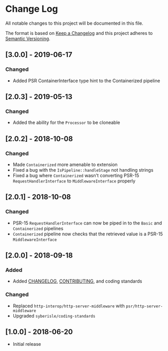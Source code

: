 # Change Log

All notable changes to this project will be documented in this file.

The format is based on [Keep a Changelog](https://keepachangelog.com/en/1.0.0/) 
and this project adheres to [Semantic Versioning](https://semver.org/spec/v2.0.0.html).

## [3.0.0] - 2019-06-17
### Changed
- Added PSR ContainerInterface type hint to the Containerized pipeline

## [2.0.3] - 2019-05-13
### Changed
- Added the ability for the `Processor` to be cloneable

## [2.0.2] - 2018-10-08
### Changed
- Made `Containerized` more amenable to extension
- Fixed a bug with the `IsPipeline::handleStage` not handling strings
- Fixed a bug where `Containerized` wasn't converting PSR-15 `RequestHandlerInterface` to `MiddlewareInterface` properly

## [2.0.1] - 2018-10-08
### Changed
- PSR-15 `RequestHandlerInterface` can now be piped in to the `Basic` and `Containerized` pipelines
- `Containerized` pipeline now checks that the retrieved value is a PSR-15 `MiddlewareInterface`

## [2.0.0] - 2018-09-18
### Added
- Added [CHANGELOG](CHANGELOG.md), [CONTRIBUTING](CONTRIBUTING.md), and coding standards

### Changed
- Replaced `http-interop/http-server-middleware` with `psr/http-server-middleware`
- Upgraded `syberisle/coding-standards`

## [1.0.0] - 2018-06-20

- Initial release